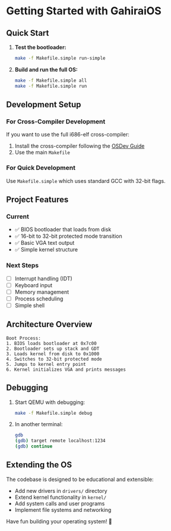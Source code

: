 # Getting Started with GahiraiOS

## Quick Start

1. **Test the bootloader:**
   ```bash
   make -f Makefile.simple run-simple
   ```

2. **Build and run the full OS:**
   ```bash
   make -f Makefile.simple all
   make -f Makefile.simple run
   ```

## Development Setup

### For Cross-Compiler Development
If you want to use the full i686-elf cross-compiler:

1. Install the cross-compiler following the [OSDev Guide](https://wiki.osdev.org/GCC_Cross-Compiler)
2. Use the main `Makefile`

### For Quick Development  
Use `Makefile.simple` which uses standard GCC with 32-bit flags.

## Project Features

### Current
- ✅ BIOS bootloader that loads from disk
- ✅ 16-bit to 32-bit protected mode transition
- ✅ Basic VGA text output
- ✅ Simple kernel structure

### Next Steps
- [ ] Interrupt handling (IDT)
- [ ] Keyboard input
- [ ] Memory management
- [ ] Process scheduling
- [ ] Simple shell

## Architecture Overview

```
Boot Process:
1. BIOS loads bootloader at 0x7c00
2. Bootloader sets up stack and GDT
3. Loads kernel from disk to 0x1000
4. Switches to 32-bit protected mode
5. Jumps to kernel entry point
6. Kernel initializes VGA and prints messages
```

## Debugging

1. Start QEMU with debugging:
   ```bash
   make -f Makefile.simple debug
   ```

2. In another terminal:
   ```bash
   gdb
   (gdb) target remote localhost:1234
   (gdb) continue
   ```

## Extending the OS

The codebase is designed to be educational and extensible:

- Add new drivers in `drivers/` directory
- Extend kernel functionality in `kernel/`  
- Add system calls and user programs
- Implement file systems and networking

Have fun building your operating system! 🚀
